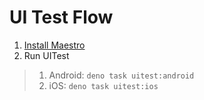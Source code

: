 # UI Test Flow

1. [Install Maestro](https://maestro.mobile.dev/getting-started/installing-maestro)
2. Run UITest
>  1. Android: `deno task uitest:android`
>  2. iOS: `deno task uitest:ios`
